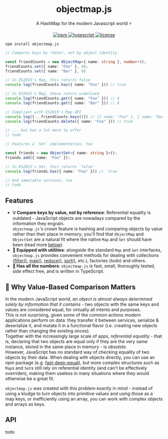 <h1 align="center">objectmap.js</h1>

<p align="center">
  A HashMap for the modern Javascript world ⚡
</p>

<p align="center">
  <a href="https://www.npmjs.com/package/objectmap.js">
    <img src="https://img.shields.io/npm/v/objectmap.js" alt="npm" />
  </a>
  <a href="https://opensource.org/licenses/MIT">
    <img src="https://img.shields.io/github/languages/top/nitzanhen/objectmap" alt="typescript" />
  </a>
  <a href="https://opensource.org/licenses/MIT">
    <img src="https://img.shields.io/github/license/nitzanhen/objectmap" alt="license" />
  </a>
</p>

```
npm install objectmap.js
```

```ts
// Compares keys by *data*, not by object identity

const friendCounts = new ObjectMap<{ name: string }, number>();
friendCounts.set({ name: "Foo" }, 4);
friendCounts.set({ name: "Bar" }, 6)

// In ES2015's Map, this returns false
console.log(friendCounts.has({ name: "Foo" })) // true

// In ES2015's Map, these return undefined
console.log(friendCounts.get({ name: "Foo" })) // 4
console.log(friendCounts.get({ name: "Bar" })) // 6

// Compliant with ES2015's Map API
console.log([...friendCounts.keys()]) // [{ name: "Foo" }, { name: "Bar" }]
console.log(friendCounts.delete({ name: "Foo" })) // true

// ... but has a lot more to offer
// todo
```

```ts
// Features a `Set` implementation, too

const friends = new ObjectSet<{ name: string }>();
friends.add({ name: "Foo" });

// In ES2015's Set, this returns `false`
console.log(friends.has({ name: "Foo" })) // `true`

// And immutable versions, too
// todo
```

## Features
- **💡 Compare keys by value, not by reference**: Referential equality is outdated - JavaScript objects are nowadays compared by the information they engrain.  
`objectmap.js`'s crown feature is hashing and comparing objects by value rather than their place in memory; you'll find that `ObjectMap` and `ObjectSet` are a natural fit where the native `Map` and `Set` should have been (read more [below]()).
- **🧰 Equipped with utilities**: alongside the standard `Map` and `Set` interfaces, `objectmap.js` provides convenient methods for dealing with collections ([filter()](), [map()](), [reduce()](), [sort()](), etc.), factories (*todo*) and others.
- **💯 Has all the numbers**: `objectmap.js` is fast, small, thoroughly tested, side effect free, and is written in TypeScript.

## 🌟 Why Value-Based Comparison Matters
In the modern JavaScript world, *an object is almost always determined solely by information that it contains* - two objects with the same keys and values are considered equal, for virtually all intents and purposes.  
This is not surprising, given some of the common actions modern applications perform on data: they transfer it between services, serialize & deserialize it, and mutate it in a functional flavor (i.e. creating new objects rather than changing the existing onces).  
Together with the increasingly large scale of apps, *referential equality* - that is, declaring that two objects are equal only if they are the very same instance, stored in the same place in memory - is *obsolete*.  
However, JavaScript has no standard way of checking equality of two objects by their data. When dealing with objects directly, you can use an npm package (e.g. [fast-deep-equal](https://www.npmjs.com/package/fast-deep-equal)), but more complex structures such as `Map`s and `Set`s still rely on referential identity (and can't be effectively overriden), making them useless in many situations where they would otherwise be a great fit.

`objectmap.js` was created with this problem exactly in mind - instead of using a kludge to turn objects into primitive values and using those as a map keys, or inefficiently using an array, you can work with complex objects and arrays as keys.


## API
todo